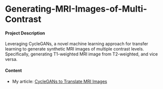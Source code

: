 # Generating-MRI-Images-of-Multi-Contrast
#### Project Description
Leveraging CycleGANs, a novel machine learning approach for transfer learning to generate synthetic MRI images of multiple contrast levels. Specifically, generating T1-weighted MRI image from T2-weighted, and vice versa.
#### Content
- My article: [CycleGANs to Translate MRI Images](https://towardsdatascience.com/generating-mri-images-of-multiple-contrast-levels-89c3b6c00e68?)
